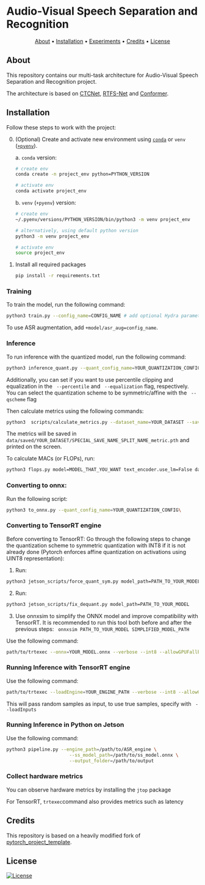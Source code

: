 # Audio-Visual Speech Separation and Recognition

<p align="center">
  <a href="#about">About</a> •
  <a href="#installation">Installation</a> •
  <a href="#experiments">Experiments</a> •
  <a href="#credits">Credits</a> •
  <a href="#license">License</a>
</p>

## About

This repository contains our multi-task architecture for Audio-Visual Speech Separation and Recognition project.

The architecture is based on [CTCNet](https://arxiv.org/abs/2212.10744), [RTFS-Net](https://openreview.net/forum?id=PEuDO2EiDr) and [Conformer](https://arxiv.org/abs/2005.08100).

## Installation

Follow these steps to work with the project:

0. (Optional) Create and activate new environment using [`conda`](https://conda.io/projects/conda/en/latest/user-guide/getting-started.html) or `venv` ([`+pyenv`](https://github.com/pyenv/pyenv)).

   a. `conda` version:

   ```bash
   # create env
   conda create -n project_env python=PYTHON_VERSION

   # activate env
   conda activate project_env
   ```

   b. `venv` (`+pyenv`) version:

   ```bash
   # create env
   ~/.pyenv/versions/PYTHON_VERSION/bin/python3 -m venv project_env

   # alternatively, using default python version
   python3 -m venv project_env

   # activate env
   source project_env
   ```

1. Install all required packages

   ```bash
   pip install -r requirements.txt
   ```
### Training

To train the model, run the following command:

```bash
python3 train.py --config_name=CONFIG_NAME # add optional Hydra parameters
```

To use ASR augmentation, add `+model/asr_aug=config_name`.

### Inference

To run inference with the quantized model, run the following command:

```bash
python3 inference_quant.py --quant_config_name=YOUR_QUANTIZATION_CONFIG\
```
Additionally, you can set if you want to use percentile clipping and equalization in the ``` --percentile``` and ``` --equalization``` flag, respectively. You can select the quantization scheme to be symmetric/affine with the ``` --qscheme``` flag

Then calculate metrics using the following commands:

```bash
python3  scripts/calculate_metrics.py --dataset_name=YOUR_DATASET --save_name=SPECIAL_SAVE_NAME
```

The metrics will be saved in `data/saved/YOUR_DATASET/SPECIAL_SAVE_NAME_SPLIT_NAME_metric.pth` and printed on the screen.


To calculate MACs (or FLOPs), run:

```bash
python3 flops.py model=MODEL_THAT_YOU_WANT text_encoder.use_lm=False dataloader.batch_size=1
```

### Converting to onnx:

Run the following script:

```bash
python3 to_onnx.py --quant_config_name=YOUR_QUANTIZATION_CONFIG\
```

### Converting to TensorRT engine

Before converting to TensorRT: Go through the following steps to change the quantization scheme to symmetric quantization with INT8 if it is not already done (Pytorch enforces affine quantization on activations using UINT8 representation):
1. Run: 
```bash
python3 jetson_scripts/force_quant_sym.py model_path=PATH_TO_YOUR_MODEL
```
2. Run: 
```bash
python3 jetson_scripts/fix_dequant.py model_path=PATH_TO_YOUR_MODEL
```
3. Use onnxsim to simplify the ONNX model and improve compatibility with TensorRT. It is recommended to run this tool both before and after the previous steps:
``` onnxsim PATH_TO_YOUR_MODEL SIMPLIFIED_MODEL_PATH```


Use the following command:

```bash
path/to/trtexec --onnx=YOUR_MODEL.onnx --verbose --int8 --allowGPUFallback --saveEngine=YOUR_ENGINE_PATH
```
### Running Inference with TensorRT engine

Use the following command:

```bash
path/to/trtexec --loadEngine=YOUR_ENGINE_PATH --verbose --int8 --allowGPUFallback --iterations=N
```

This will pass random samples as input, to use true samples, specify with `` --loadInputs``

### Running Inference in Python on Jetson

Use the following command:

```bash
python3 pipeline.py --engine_path=/path/to/ASR_engine \
                       --ss_model_path=/path/to/ss_model.onnx \
                       --output_folder=/path/to/output
```

### Collect hardware metrics

You can observe hardware metrics by installing the ``jtop`` package 

For TensorRT, ``trtexec``command also provides metrics such as latency
## Credits

This repository is based on a heavily modified fork of [pytorch_project_template](https://github.com/Blinorot/pytorch_project_template).

## License

[![License](https://img.shields.io/badge/license-MIT-blue.svg)](/LICENSE)
